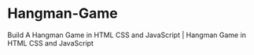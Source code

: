 # Hangman-Game
Build A Hangman Game in HTML CSS and JavaScript | Hangman Game in HTML CSS and JavaScript
